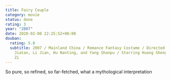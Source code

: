 ```yaml
---
title: Fairy Couple
category: movie
status: done
rating: 3
year: "2007"
date: 2020-02-08 22:25:52+08:00
douban:
  rating: 5.8
  subtitle: 2007 / Mainland China / Romance Fantasy Costume / Directed by Wu
    Jiatan, Li Jian, Hu Nanting, and Yang Shanpu / Starring Huang Shengyi, Yang
    Zi
---
```


So pure, so refined, so far-fetched, what a mythological interpretation
